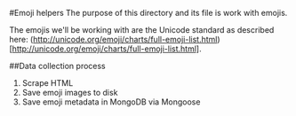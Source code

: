 #Emoji helpers
The purpose of this directory and its file is work with emojis.

The emojis we'll be working with are the Unicode standard as described here: (http://unicode.org/emoji/charts/full-emoji-list.html)[http://unicode.org/emoji/charts/full-emoji-list.html].

##Data collection process
1. Scrape HTML
2. Save emoji images to disk
3. Save emoji metadata in MongoDB via Mongoose